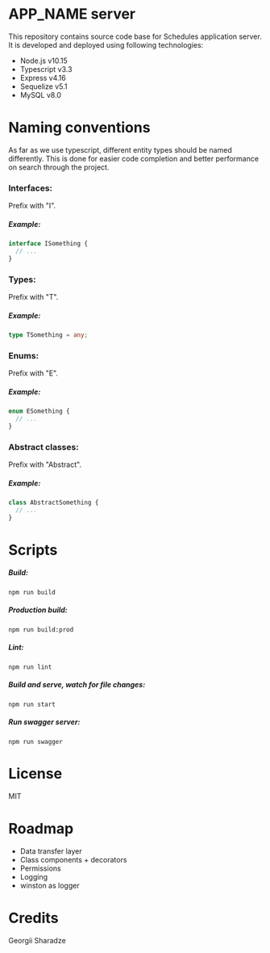 # APP_NAME server

This repository contains source code base for Schedules application server. It is developed and deployed using following technologies:  
- Node.js v10.15
- Typescript v3.3
- Express v4.16
- Sequelize v5.1
- MySQL v8.0

# Naming conventions

As far as we use typescript, different entity types should be named differently. This is done for easier code completion and better performance on search through the project.

### Interfaces:

Prefix with "I".

##### Example:
```typescript
interface ISomething {
  // ...
}
```

### Types: 

Prefix with "T".

##### Example:
```typescript
type TSomething = any;
```

### Enums:
Prefix with "E".

##### Example:
```typescript
enum ESomething {
  // ...
}
```

### Abstract classes:
Prefix with "Abstract".

##### Example:
```typescript
class AbstractSomething {
  // ...
}
```

# Scripts

##### Build:
```
npm run build
```

##### Production build:
```
npm run build:prod
```

##### Lint:
```
npm run lint
```

##### Build and serve, watch for file changes:
```
npm run start
```

##### Run swagger server:
```
npm run swagger
```

# License

MIT

# Roadmap

- Data transfer layer
- Class components + decorators
- Permissions
- Logging
- winston as logger


# Credits

Georgii Sharadze
